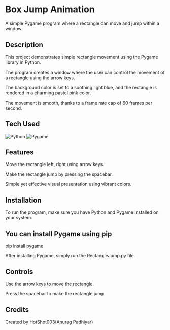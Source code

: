 # Box Jump Animation

A simple Pygame program where a rectangle can move and jump within a window.

## Description

This project demonstrates simple rectangle movement using the Pygame library in Python.

The program creates a window where the user can control the movement of a rectangle using the arrow keys. 

The background color is set to a soothing light blue, and the rectangle is rendered in a charming pastel pink color.

The movement is smooth, thanks to a frame rate cap of 60 frames per second.


## Tech Used 

![Python](https://img.shields.io/badge/python-%233776AB.svg?style=for-the-badge&logo=python&logoColor=white) 
![Pygame](https://img.shields.io/badge/pygame-3776AB.svg?style=for-the-badge&logo=python&logoColor=white)

## Features

Move the rectangle left, right using arrow keys.

Make the rectangle jump by pressing the spacebar.

Simple yet effective visual presentation using vibrant colors.

## Installation

To run the program, make sure you have Python and Pygame installed on your system.

##  You can install Pygame using pip

pip install pygame

After installing Pygame, simply run the RectangleJump.py file.

## Controls

Use the arrow keys to move the rectangle.

Press the spacebar to make the rectangle jump.


## Credits
Created by HotShot003(Anurag Padhiyar)
